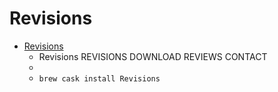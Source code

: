 # Revisions
- [Revisions](https://revisionsapp.com/)
  -  Revisions REVISIONS DOWNLOAD REVIEWS CONTACT
  - 
  - `brew cask install Revisions`
